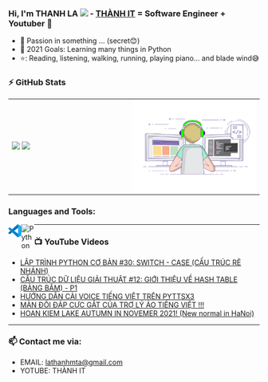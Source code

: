 ### Hi, I'm THANH LA <img src="https://media.giphy.com/media/hvRJCLFzcasrR4ia7z/giphy.gif" width="25px"> -  [THÀNH IT][website] = Software Engineer + Youtuber 🌻  


- 🔭 Passion in something ... (secret😊)
- 💪 2021 Goals: Learning many things in Python
- ⭐: Reading, listening, walking, running, playing piano... and blade wind😅

### :zap: GitHub Stats

<table>
<tr>
  <td width="48%">
    <img src="https://github-readme-stats.vercel.app/api?username=ThanhLa1802&show_icons=true&hide=contribs,issues&hide_border=true" />
    <img src="https://github-readme-stats.vercel.app/api/top-langs/?username=ThanhLa1802&layout=compact&show_icons=true&hide_border=true" />
  </td>
  <td width="52%"><img alt="gif" align="right" src=".github/assets/coding-freak.gif"/></td>
</tr>
<table>

### Languages and Tools:
<img align="left" alt="Visual Studio Code" width="26px" src="https://raw.githubusercontent.com/github/explore/80688e429a7d4ef2fca1e82350fe8e3517d3494d/topics/visual-studio-code/visual-studio-code.png" />
<img align="left" alt="Python" width="26px" src="https://upload.wikimedia.org/wikipedia/commons/thumb/0/0a/Python.svg/1200px-Python.svg.png" /> 

---

### 📺 YouTube Videos

<!-- YOUTUBE:START -->
- [LẬP TRÌNH PYTHON CƠ BẢN #30: SWITCH - CASE &lpar;CẤU TRÚC RẼ NHÁNH&rpar;](https://www.youtube.com/watch?v=2TzuK_N74bs)
- [CẤU TRÚC DỮ LIỆU GIẢI THUẬT #12: GIỚI THIỆU VỀ HASH TABLE &lpar;BẢNG BĂM&rpar; - P1](https://www.youtube.com/watch?v=OpItfJ_5l_4)
- [HƯỚNG DẪN CÀI VOICE TIẾNG VIỆT TRÊN PYTTSX3](https://www.youtube.com/watch?v=aw7FVWOY1yE)
- [MÀN ĐỐI ĐÁP CỰC GẮT CỦA TRỢ LÝ ẢO TIẾNG VIỆT !!!](https://www.youtube.com/watch?v=Ckm829B1nv0)
- [HOAN KIEM LAKE AUTUMN IN NOVEMER 2021! &lpar;New normal in HaNoi&rpar;](https://www.youtube.com/watch?v=7egmpDJfR5s)
<!-- YOUTUBE:END -->

---

### 📫 Contact me via:
- EMAIL: lathanhmta@gmail.com
- YOTUBE: THÀNH IT

[website]: https://www.youtube.com/channel/UC9L5_YMFz8JfBeQtUic8-3A
